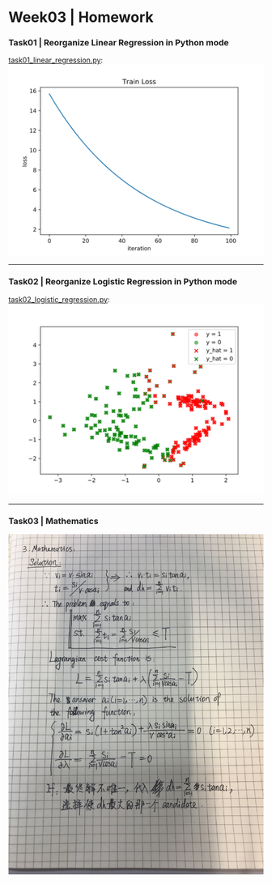 # Week03 | Homework

### Task01 | Reorganize Linear Regression in Python mode
[task01_linear_regression.py](https://github.com/GGGHSL/Deep-Learning-CV-master/blob/master/week03/homework/task01_Reorganize_Linear_Regression_in_Python_mode/task01_linear_regression.py):  
![Linear regression training loss example](https://github.com/GGGHSL/Deep-Learning-CV-master/blob/master/week03/homework/task01_Reorganize_Linear_Regression_in_Python_mode/train_loss_example.jpg?raw=true)

---
### Task02 | Reorganize Logistic Regression in Python mode
[task02_logistic_regression.py](https://github.com/GGGHSL/Deep-Learning-CV-master/blob/master/week03/homework/task02_Reorganize_Logistic_Regression_in_Python_mode/task02_logistic_regression.py):  
![Classification result example](https://github.com/GGGHSL/Deep-Learning-CV-master/blob/master/week03/homework/task02_Reorganize_Logistic_Regression_in_Python_mode/classification_result_example.jpg?raw=true)

---
### Task03 | Mathematics
![Lagrange cost funtion](https://github.com/GGGHSL/Deep-Learning-CV-master/blob/master/week03/homework/task03_Mathematics_problem.jpg?raw=true, "Lagrange cost funtion")